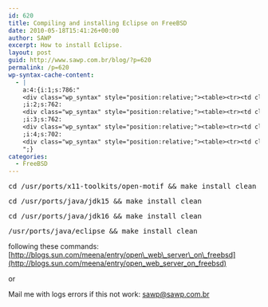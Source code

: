 ```yaml
---
id: 620
title: Compiling and installing Eclipse on FreeBSD
date: 2010-05-18T15:41:26+00:00
author: SAWP
excerpt: How to install Eclipse.
layout: post
guid: http://www.sawp.com.br/blog/?p=620
permalink: /p=620
wp-syntax-cache-content:
  - |
    a:4:{i:1;s:786:"
    <div class="wp_syntax" style="position:relative;"><table><tr><td class="code"><pre class="bash" style="font-family:monospace;"><span style="color: #7a0874; font-weight: bold;">cd</span> <span style="color: #000000; font-weight: bold;">/</span>usr<span style="color: #000000; font-weight: bold;">/</span>ports<span style="color: #000000; font-weight: bold;">/</span>x11-toolkits<span style="color: #000000; font-weight: bold;">/</span>open-motif <span style="color: #000000; font-weight: bold;">&amp;&amp;</span> <span style="color: #c20cb9; font-weight: bold;">make</span> <span style="color: #c20cb9; font-weight: bold;">install</span> clean</pre></td></tr></table><p class="theCode" style="display:none;">cd /usr/ports/x11-toolkits/open-motif &amp;&amp; make install clean</p></div>
    ;i:2;s:762:
    <div class="wp_syntax" style="position:relative;"><table><tr><td class="code"><pre class="bash" style="font-family:monospace;"> <span style="color: #7a0874; font-weight: bold;">cd</span> <span style="color: #000000; font-weight: bold;">/</span>usr<span style="color: #000000; font-weight: bold;">/</span>ports<span style="color: #000000; font-weight: bold;">/</span>java<span style="color: #000000; font-weight: bold;">/</span>jdk15 <span style="color: #000000; font-weight: bold;">&amp;&amp;</span> <span style="color: #c20cb9; font-weight: bold;">make</span> <span style="color: #c20cb9; font-weight: bold;">install</span> clean</pre></td></tr></table><p class="theCode" style="display:none;"> cd /usr/ports/java/jdk15 &amp;&amp; make install clean</p></div>
    ;i:3;s:762:
    <div class="wp_syntax" style="position:relative;"><table><tr><td class="code"><pre class="bash" style="font-family:monospace;"> <span style="color: #7a0874; font-weight: bold;">cd</span> <span style="color: #000000; font-weight: bold;">/</span>usr<span style="color: #000000; font-weight: bold;">/</span>ports<span style="color: #000000; font-weight: bold;">/</span>java<span style="color: #000000; font-weight: bold;">/</span>jdk16 <span style="color: #000000; font-weight: bold;">&amp;&amp;</span> <span style="color: #c20cb9; font-weight: bold;">make</span> <span style="color: #c20cb9; font-weight: bold;">install</span> clean</pre></td></tr></table><p class="theCode" style="display:none;"> cd /usr/ports/java/jdk16 &amp;&amp; make install clean</p></div>
    ;i:4;s:702:
    <div class="wp_syntax" style="position:relative;"><table><tr><td class="code"><pre class="bash" style="font-family:monospace;"><span style="color: #000000; font-weight: bold;">/</span>usr<span style="color: #000000; font-weight: bold;">/</span>ports<span style="color: #000000; font-weight: bold;">/</span>java<span style="color: #000000; font-weight: bold;">/</span>eclipse <span style="color: #000000; font-weight: bold;">&amp;&amp;</span> <span style="color: #c20cb9; font-weight: bold;">make</span> <span style="color: #c20cb9; font-weight: bold;">install</span> clean</pre></td></tr></table><p class="theCode" style="display:none;">/usr/ports/java/eclipse &amp;&amp; make install clean</p></div>
    ";}
categories:
  - FreeBSD
---
```

<pre lang="bash">cd /usr/ports/x11-toolkits/open-motif && make install clean</pre>

<pre lang="bash">cd /usr/ports/java/jdk15 && make install clean</pre>

<pre lang="bash">cd /usr/ports/java/jdk16 && make install clean</pre>

<pre lang="bash">/usr/ports/java/eclipse && make install clean</pre>

following these commands: [http://blogs.sun.com/meena/entry/open\_web\_server\_on\_freebsd](http://blogs.sun.com/meena/entry/open_web_server_on_freebsd)

or

Mail me with logs errors if this not work: sawp@sawp.com.br

